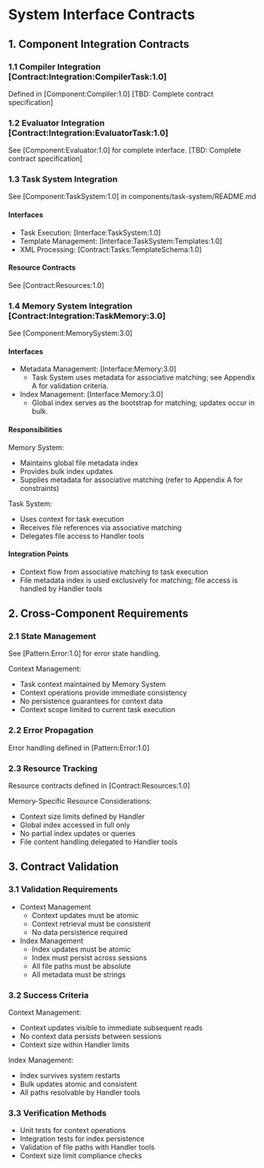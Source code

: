 # System Interface Contracts

## 1. Component Integration Contracts

### 1.1 Compiler Integration [Contract:Integration:CompilerTask:1.0]
Defined in [Component:Compiler:1.0]
[TBD: Complete contract specification]

### 1.2 Evaluator Integration [Contract:Integration:EvaluatorTask:1.0]
See [Component:Evaluator:1.0] for complete interface.
[TBD: Complete contract specification]

### 1.3 Task System Integration
See [Component:TaskSystem:1.0] in components/task-system/README.md

#### Interfaces
- Task Execution: [Interface:TaskSystem:1.0] 
- Template Management: [Interface:TaskSystem:Templates:1.0]
- XML Processing: [Contract:Tasks:TemplateSchema:1.0]

#### Resource Contracts
See [Contract:Resources:1.0]

### 1.4 Memory System Integration [Contract:Integration:TaskMemory:3.0]
See [Component:MemorySystem:3.0]

#### Interfaces
  - Metadata Management: [Interface:Memory:3.0]
    - Task System uses metadata for associative matching; see Appendix A for validation criteria.
  - Index Management: [Interface:Memory:3.0]
    - Global index serves as the bootstrap for matching; updates occur in bulk.

#### Responsibilities
Memory System:
 - Maintains global file metadata index
 - Provides bulk index updates
 - Supplies metadata for associative matching (refer to Appendix A for constraints)

Task System:
 - Uses context for task execution
 - Receives file references via associative matching
 - Delegates file access to Handler tools

#### Integration Points
 - Context flow from associative matching to task execution
 - File metadata index is used exclusively for matching; file access is handled by Handler tools

## 2. Cross-Component Requirements

### 2.1 State Management
See [Pattern:Error:1.0] for error state handling.

Context Management:
- Task context maintained by Memory System
- Context operations provide immediate consistency
- No persistence guarantees for context data
- Context scope limited to current task execution

### 2.2 Error Propagation
Error handling defined in [Pattern:Error:1.0]

### 2.3 Resource Tracking
Resource contracts defined in [Contract:Resources:1.0]

Memory-Specific Resource Considerations:
- Context size limits defined by Handler
- Global index accessed in full only
- No partial index updates or queries
- File content handling delegated to Handler tools

## 3. Contract Validation 

### 3.1 Validation Requirements
- Context Management
  - Context updates must be atomic
  - Context retrieval must be consistent
  - No data persistence required
- Index Management
  - Index updates must be atomic
  - Index must persist across sessions
  - All file paths must be absolute
  - All metadata must be strings

### 3.2 Success Criteria
Context Management:
- Context updates visible to immediate subsequent reads
- No context data persists between sessions
- Context size within Handler limits

Index Management:
- Index survives system restarts
- Bulk updates atomic and consistent
- All paths resolvable by Handler tools

### 3.3 Verification Methods
- Unit tests for context operations
- Integration tests for index persistence
- Validation of file paths with Handler tools
- Context size limit compliance checks
